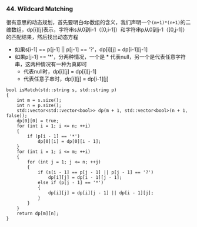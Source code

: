 ### 44. Wildcard Matching

很有意思的动态规划，首先要明白dp数组的含义，我们声明一个```(m+1)*(n+1)```的二维数组，dp[i][j]表示，字符串s从0到i-1（[0,i-1]）和字符串p从0到j-1（[0,j-1]）的匹配结果，然后找出动态方程

* 如果s[i-1] == p[j-1] || p[j-1] == '?'，dp[i][j] = dp[i-1][j-1]
* 如果p[j-1] == '*'，分两种情况，一个是 * 代表null，另一个是代表任意字符串，这两种情况有一种为真即可
    * 代表null时，dp[i][j] = dp[i][j-1]
    * 代表任意子串时，dp[i][j] = dp[i-1][j]

```
bool isMatch(std::string s, std::string p)
{
    int m = s.size();
    int n = p.size();
    std::vector<std::vector<bool>> dp(m + 1, std::vector<bool>(n + 1, false));
    dp[0][0] = true;
    for (int i = 1; i <= n; ++i)
    {
        if (p[i - 1] == '*')
            dp[0][i] = dp[0][i - 1];
    }
    for (int i = 1; i <= m; ++i)
    {
        for (int j = 1; j <= n; ++j)
        {
            if (s[i - 1] == p[j - 1] || p[j - 1] == '?')
                dp[i][j] = dp[i - 1][j - 1];
            else if (p[j - 1] == '*')
            {
                dp[i][j] = dp[i][j - 1] || dp[i - 1][j];
            }
        }
    }
    return dp[m][n];
}
```
